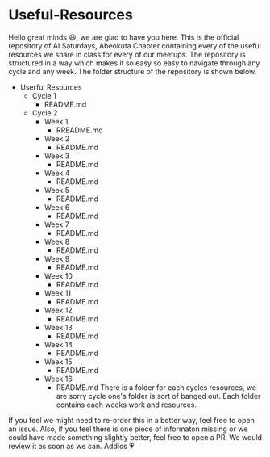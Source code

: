 # Useful-Resources
Hello great minds :smiley:, we are glad to have you here. This is the official repository of AI Saturdays, Abeokuta Chapter containing every of the useful resources we share in class for every of our meetups. 
The repository is structured in a way which makes it so easy so easy to navigate through any cycle and any week. The folder structure of the repository is shown below.

+ Userful Resources
    + Cycle 1
        - README.md
    + Cycle 2
        + Week 1
            - RREADME.md
        + Week 2
            - README.md
        + Week 3
            - README.md
        + Week 4
            - README.md
        + Week 5
            - README.md
        + Week 6
            - README.md
        + Week 7
            - README.md
        + Week 8
            - README.md
        + Week 9
            - README.md
        + Week 10
            - README.md
        + Week 11
            - README.md
        + Week 12
            - README.md
        + Week 13
            - README.md
        + Week 14
            - README.md
        + Week 15
            - README.md
        + Week 16
            - README.md
There is a folder for each cycles resources, we are sorry cycle one's folder is sort of banged out. Each folder contains each weeks work and resources.

If you feel we might need to re-order this in a better way, feel free to open an issue. Also, if you feel there is one piece of informaton missing or we could have made something slightly better, feel free to open a PR. We would review it as soon as we can. Addios :heartpulse:
